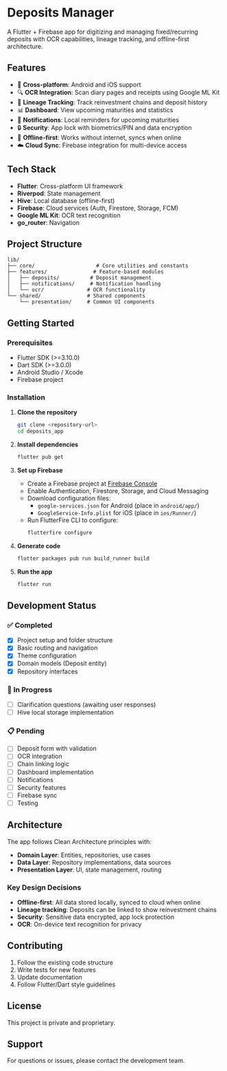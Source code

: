 # Deposits Manager

A Flutter + Firebase app for digitizing and managing fixed/recurring deposits with OCR capabilities, lineage tracking, and offline-first architecture.

## Features

- 📱 **Cross-platform**: Android and iOS support
- 🔍 **OCR Integration**: Scan diary pages and receipts using Google ML Kit
- 🔗 **Lineage Tracking**: Track reinvestment chains and deposit history
- 📊 **Dashboard**: View upcoming maturities and statistics
- 🔔 **Notifications**: Local reminders for upcoming maturities
- 🔒 **Security**: App lock with biometrics/PIN and data encryption
- 📱 **Offline-first**: Works without internet, syncs when online
- ☁️ **Cloud Sync**: Firebase integration for multi-device access

## Tech Stack

- **Flutter**: Cross-platform UI framework
- **Riverpod**: State management
- **Hive**: Local database (offline-first)
- **Firebase**: Cloud services (Auth, Firestore, Storage, FCM)
- **Google ML Kit**: OCR text recognition
- **go_router**: Navigation

## Project Structure

```
lib/
├── core/                    # Core utilities and constants
├── features/               # Feature-based modules
│   ├── deposits/          # Deposit management
│   ├── notifications/     # Notification handling
│   └── ocr/              # OCR functionality
└── shared/               # Shared components
    └── presentation/     # Common UI components
```

## Getting Started

### Prerequisites

- Flutter SDK (>=3.10.0)
- Dart SDK (>=3.0.0)
- Android Studio / Xcode
- Firebase project

### Installation

1. **Clone the repository**
   ```bash
   git clone <repository-url>
   cd deposits_app
   ```

2. **Install dependencies**
   ```bash
   flutter pub get
   ```

3. **Set up Firebase**
   - Create a Firebase project at [Firebase Console](https://console.firebase.google.com)
   - Enable Authentication, Firestore, Storage, and Cloud Messaging
   - Download configuration files:
     - `google-services.json` for Android (place in `android/app/`)
     - `GoogleService-Info.plist` for iOS (place in `ios/Runner/`)
   - Run FlutterFire CLI to configure:
     ```bash
     flutterfire configure
     ```

4. **Generate code**
   ```bash
   flutter packages pub run build_runner build
   ```

5. **Run the app**
   ```bash
   flutter run
   ```

## Development Status

### ✅ Completed
- [x] Project setup and folder structure
- [x] Basic routing and navigation
- [x] Theme configuration
- [x] Domain models (Deposit entity)
- [x] Repository interfaces

### 🔄 In Progress
- [ ] Clarification questions (awaiting user responses)
- [ ] Hive local storage implementation

### 📋 Pending
- [ ] Deposit form with validation
- [ ] OCR integration
- [ ] Chain linking logic
- [ ] Dashboard implementation
- [ ] Notifications
- [ ] Security features
- [ ] Firebase sync
- [ ] Testing

## Architecture

The app follows Clean Architecture principles with:

- **Domain Layer**: Entities, repositories, use cases
- **Data Layer**: Repository implementations, data sources
- **Presentation Layer**: UI, state management, routing

### Key Design Decisions

- **Offline-first**: All data stored locally, synced to cloud when online
- **Lineage tracking**: Deposits can be linked to show reinvestment chains
- **Security**: Sensitive data encrypted, app lock protection
- **OCR**: On-device text recognition for privacy

## Contributing

1. Follow the existing code structure
2. Write tests for new features
3. Update documentation
4. Follow Flutter/Dart style guidelines

## License

This project is private and proprietary.

## Support

For questions or issues, please contact the development team.
